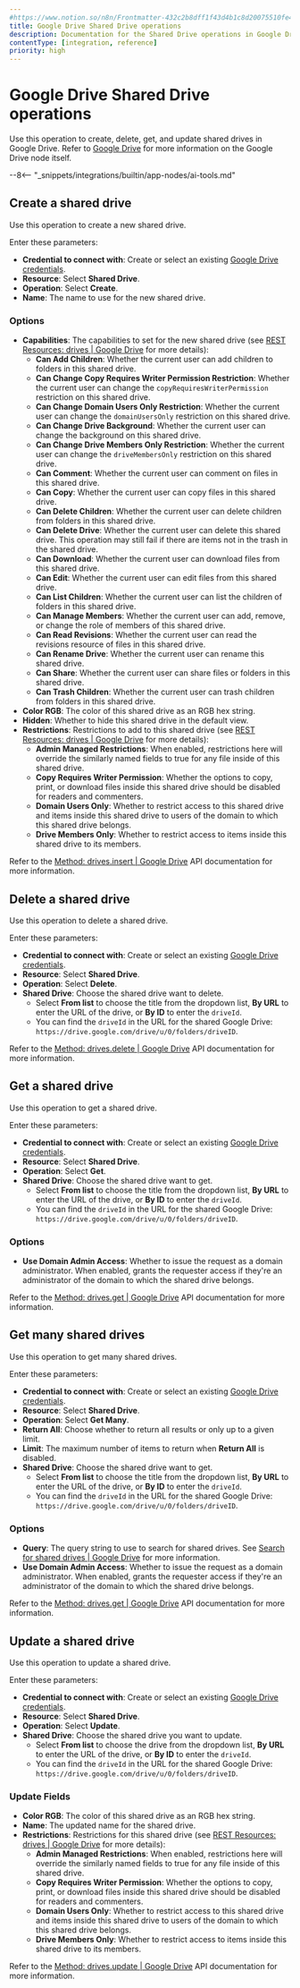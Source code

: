 ```yaml
---
#https://www.notion.so/n8n/Frontmatter-432c2b8dff1f43d4b1c8d20075510fe4
title: Google Drive Shared Drive operations
description: Documentation for the Shared Drive operations in Google Drive node in n8n, a workflow automation platform. Includes details of operations and configuration, and links to examples and credentials information.
contentType: [integration, reference]
priority: high
---
```


# Google Drive Shared Drive operations

Use this operation to create, delete, get, and update shared drives in Google Drive. Refer to [Google Drive](/integrations/builtin/app-nodes/n8n-nodes-base.googledrive/index.md) for more information on the Google Drive node itself.

--8<-- "_snippets/integrations/builtin/app-nodes/ai-tools.md"

## Create a shared drive

Use this operation to create a new shared drive.

Enter these parameters:

- **Credential to connect with**: Create or select an existing [Google Drive credentials](/integrations/builtin/credentials/google/index.md).
- **Resource**: Select **Shared Drive**.
- **Operation**: Select **Create**.
- **Name**: The name to use for the new shared drive.

### Options

- **Capabilities**: The capabilities to set for the new shared drive (see [REST Resources: drives | Google Drive](https://developers.google.com/drive/api/reference/rest/v3/drives) for more details):
	- **Can Add Children**: Whether the current user can add children to folders in this shared drive.
	- **Can Change Copy Requires Writer Permission Restriction**: Whether the current user can change the `copyRequiresWriterPermission` restriction on this shared drive.
	- **Can Change Domain Users Only Restriction**: Whether the current user can change the `domainUsersOnly` restriction on this shared drive.
	- **Can Change Drive Background**: Whether the current user can change the background on this shared drive.
	- **Can Change Drive Members Only Restriction**: Whether the current user can change the `driveMembersOnly` restriction on this shared drive.
	- **Can Comment**: Whether the current user can comment on files in this shared drive.
	- **Can Copy**: Whether the current user can copy files in this shared drive.
	- **Can Delete Children**: Whether the current user can delete children from folders in this shared drive.
	- **Can Delete Drive**: Whether the current user can delete this shared drive. This operation may still fail if there are items not in the trash in the shared drive.
	- **Can Download**: Whether the current user can download files from this shared drive.
	- **Can Edit**: Whether the current user can edit files from this shared drive.
	- **Can List Children**: Whether the current user can list the children of folders in this shared drive.
	- **Can Manage Members**: Whether the current user can add, remove, or change the role of members of this shared drive.
	- **Can Read Revisions**: Whether the current user can read the revisions resource of files in this shared drive.
	- **Can Rename Drive**: Whether the current user can rename this shared drive.
	- **Can Share**: Whether the current user can share files or folders in this shared drive.
	- **Can Trash Children**: Whether the current user can trash children from folders in this shared drive.
- **Color RGB**: The color of this shared drive as an RGB hex string.
- **Hidden**: Whether to hide this shared drive in the default view.
- **Restrictions**: Restrictions to add to this shared drive (see [REST Resources: drives | Google Drive](https://developers.google.com/drive/api/reference/rest/v3/drives) for more details):
	- **Admin Managed Restrictions**: When enabled, restrictions here will override the similarly named fields to true for any file inside of this shared drive.
	- **Copy Requires Writer Permission**: Whether the options to copy, print, or download files inside this shared drive should be disabled for readers and commenters.
	- **Domain Users Only**: Whether to restrict access to this shared drive and items inside this shared drive to users of the domain to which this shared drive belongs.
	- **Drive Members Only**: Whether to restrict access to items inside this shared drive to its members.

Refer to the [Method: drives.insert | Google Drive](https://developers.google.com/drive/api/reference/rest/v2/drives/insert) API documentation for more information.

## Delete a shared drive

Use this operation to delete a shared drive.

Enter these parameters:

- **Credential to connect with**: Create or select an existing [Google Drive credentials](/integrations/builtin/credentials/google/index.md).
- **Resource**: Select **Shared Drive**.
- **Operation**: Select **Delete**.
- **Shared Drive**: Choose the shared drive want to delete. 
    - Select **From list** to choose the title from the dropdown list, **By URL** to enter the URL of the drive, or **By ID** to enter the `driveId`. 
    - You can find the `driveId` in the URL for the shared Google Drive: `https://drive.google.com/drive/u/0/folders/driveID`.

Refer to the [Method: drives.delete | Google Drive](https://developers.google.com/drive/api/reference/rest/v2/drives/delete) API documentation for more information.

## Get a shared drive

Use this operation to get a shared drive.

Enter these parameters:

- **Credential to connect with**: Create or select an existing [Google Drive credentials](/integrations/builtin/credentials/google/index.md).
- **Resource**: Select **Shared Drive**.
- **Operation**: Select **Get**.
- **Shared Drive**: Choose the shared drive want to get. 
    - Select **From list** to choose the title from the dropdown list, **By URL** to enter the URL of the drive, or **By ID** to enter the `driveId`. 
    - You can find the `driveId` in the URL for the shared Google Drive: `https://drive.google.com/drive/u/0/folders/driveID`.

### Options

- **Use Domain Admin Access**: Whether to issue the request as a domain administrator. When enabled, grants the requester access if they're an administrator of the domain to which the shared drive belongs.

Refer to the [Method: drives.get | Google Drive](https://developers.google.com/drive/api/reference/rest/v2/drives/get) API documentation for more information.

<!-- vale from-write-good.Weasel = NO -->
## Get many shared drives

Use this operation to get many shared drives.
<!-- vale from-write-good.Weasel = YES -->

Enter these parameters:

- **Credential to connect with**: Create or select an existing [Google Drive credentials](/integrations/builtin/credentials/google/index.md).
- **Resource**: Select **Shared Drive**.
- **Operation**: Select **Get Many**.
- **Return All**: Choose whether to return all results or only up to a given limit.
- **Limit**: The maximum number of items to return when **Return All** is disabled.
- **Shared Drive**: Choose the shared drive want to get. 
    - Select **From list** to choose the title from the dropdown list, **By URL** to enter the URL of the drive, or **By ID** to enter the `driveId`. 
    - You can find the `driveId` in the URL for the shared Google Drive: `https://drive.google.com/drive/u/0/folders/driveID`.

### Options

- **Query**: The query string to use to search for shared drives. See [Search for shared drives | Google Drive](https://developers.google.com/drive/api/guides/search-shareddrives) for more information.
- **Use Domain Admin Access**: Whether to issue the request as a domain administrator. When enabled, grants the requester access if they're an administrator of the domain to which the shared drive belongs.

Refer to the [Method: drives.get | Google Drive](https://developers.google.com/drive/api/reference/rest/v2/drives/get) API documentation for more information.

## Update a shared drive

Use this operation to update a shared drive.

Enter these parameters:

- **Credential to connect with**: Create or select an existing [Google Drive credentials](/integrations/builtin/credentials/google/index.md).
- **Resource**: Select **Shared Drive**.
- **Operation**: Select **Update**.
- **Shared Drive**: Choose the shared drive you want to update. 
    - Select **From list** to choose the drive from the dropdown list, **By URL** to enter the URL of the drive, or **By ID** to enter the `driveId`. 
    - You can find the `driveId` in the URL for the shared Google Drive: `https://drive.google.com/drive/u/0/folders/driveID`.

### Update Fields

- **Color RGB**: The color of this shared drive as an RGB hex string.
- **Name**: The updated name for the shared drive.
- **Restrictions**: Restrictions for this shared drive (see [REST Resources: drives | Google Drive](https://developers.google.com/drive/api/reference/rest/v3/drives) for more details):
	- **Admin Managed Restrictions**: When enabled, restrictions here will override the similarly named fields to true for any file inside of this shared drive.
	- **Copy Requires Writer Permission**: Whether the options to copy, print, or download files inside this shared drive should be disabled for readers and commenters.
	- **Domain Users Only**: Whether to restrict access to this shared drive and items inside this shared drive to users of the domain to which this shared drive belongs.
	- **Drive Members Only**: Whether to restrict access to items inside this shared drive to its members.

Refer to the [Method: drives.update | Google Drive](https://developers.google.com/drive/api/reference/rest/v2/drives/update) API documentation for more information.
